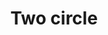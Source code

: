 ---
title: Two circle
tags: ["two", "circle", "double", "duo", "twin", "pair", "binary"]
icon: two-circle
svg: '<svg xmlns="http://www.w3.org/2000/svg" width="24" height="24" fill="none" viewBox="0 0 24 24" stroke-width="1.5" stroke-linecap="round" stroke-linejoin="round" stroke="currentColor"><path d="M21 12a9 9 0 1 1-18 0 9 9 0 0 1 18 0"/><path d="M9.5 10.337c0-3.116 4.615-3.116 4.615 0 0 2.351-3.015 4.38-4.615 5.663 0 0 3-.5 5 0"/></svg>'
---